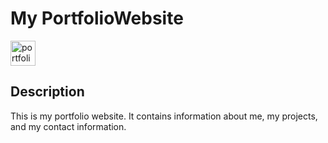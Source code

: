 # My PortfolioWebsite

<img src="https://img.shields.io/static/v1?message=Portfolio&label=&color=2EC866&labelColor=&style=for-the-badge" height="40" alt="portfolio logo"  />

## Description

This is my portfolio website. It contains information about me, my projects, and my contact information.
